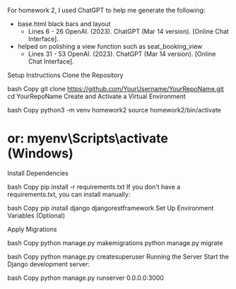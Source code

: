 For homework 2, I used ChatGPT to help me generate the following:
- base.html black bars and layout
    - Lines 6 - 26 OpenAI. (2023). ChatGPT (Mar 14 version). [Online Chat Interface].
- helped on polishing a view function such as seat_booking_view 
    - Lines 31 - 53 OpenAI. (2023). ChatGPT (Mar 14 version). [Online Chat Interface].

Setup Instructions
Clone the Repository

bash
Copy
git clone https://github.com/YourUsername/YourRepoName.git
cd YourRepoName
Create and Activate a Virtual Environment

bash
Copy
python3 -m venv homework2
source homework2/bin/activate  
# or: myenv\Scripts\activate (Windows)
Install Dependencies

bash
Copy
pip install -r requirements.txt
If you don’t have a requirements.txt, you can install manually:

bash
Copy
pip install django djangorestframework
Set Up Environment Variables (Optional)

Apply Migrations

bash
Copy
python manage.py makemigrations
python manage.py migrate

bash
Copy
python manage.py createsuperuser
Running the Server
Start the Django development server:

bash
Copy
python manage.py runserver 0.0.0.0:3000